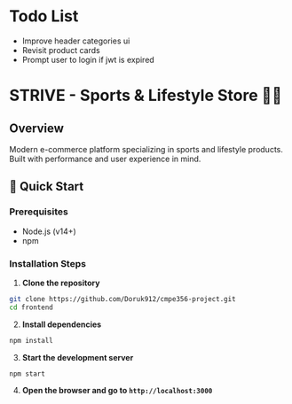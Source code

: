 # Todo List
* Improve header categories ui
* Revisit product cards
* Prompt user to login if jwt is expired

# STRIVE - Sports & Lifestyle Store 🏃‍♂️

## Overview
Modern e-commerce platform specializing in sports and lifestyle products. Built with performance and user experience in mind.

## 🚀 Quick Start

### Prerequisites
* Node.js (v14+)
* npm

### Installation Steps

1. **Clone the repository**
```bash
git clone https://github.com/Doruk912/cmpe356-project.git
cd frontend
```
2. **Install dependencies**
```bash
npm install
```
3. **Start the development server**
```bash
npm start
```
4. **Open the browser and go to `http://localhost:3000`**

